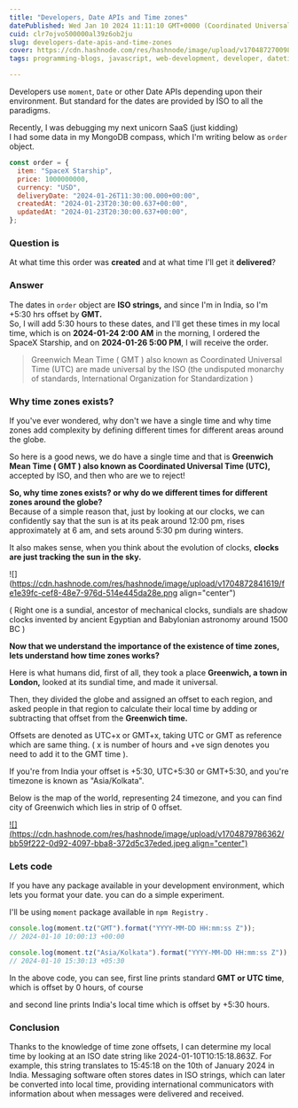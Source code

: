 ```yaml
---
title: "Developers, Date APIs and Time zones"
datePublished: Wed Jan 10 2024 11:11:10 GMT+0000 (Coordinated Universal Time)
cuid: clr7ojvo500000al39z6ob2ju
slug: developers-date-apis-and-time-zones
cover: https://cdn.hashnode.com/res/hashnode/image/upload/v1704872700980/0a5bc4e3-e675-46f4-88b3-db2b1ebcb6a8.jpeg
tags: programming-blogs, javascript, web-development, developer, datetime

---
```


Developers use `moment`, `Date` or other Date APIs depending upon their environment. But standard for the dates are provided by ISO to all the paradigms.

Recently, I was debugging my next unicorn SaaS (just kidding)  
I had some data in my MongoDB compass, which I'm writing below as `order` object.

```javascript
const order = {
  item: "SpaceX Starship",
  price: 1000000000,
  currency: "USD",
  deliveryDate: "2024-01-26T11:30:00.000+00:00",
  createdAt: "2024-01-23T20:30:00.637+00:00",
  updatedAt: "2024-01-23T20:30:00.637+00:00",
};
```

### Question is

At what time this order was **created** and at what time I'll get it **delivered**?

### Answer

The dates in `order` object are **ISO strings,** and since I'm in India, so I'm +5:30 hrs offset by **GMT.**  
So, I will add 5:30 hours to these dates, and I'll get these times in my local time, which is on **2024-01-24 2:00 AM** in the morning, I ordered the SpaceX Starship, and on **2024-01-26 5:00 PM**, I will receive the order.

> Greenwich Mean Time ( GMT ) also known as Coordinated Universal Time (UTC) are made universal by the ISO (the undisputed monarchy of standards, International Organization for Standardization )

### Why time zones exists?

If you've ever wondered, why don't we have a single time and why time zones add complexity by defining different times for different areas around the globe.

So here is a good news, we do have a single time and that is **Greenwich Mean Time ( GMT ) also known as Coordinated Universal Time (UTC),** accepted by ISO, and then who are we to reject!

**So, why time zones exists? or why do we different times for different zones around the globe?**  
Because of a simple reason that, just by looking at our clocks, we can confidently say that the sun is at its peak around 12:00 pm, rises approximately at 6 am, and sets around 5:30 pm during winters.

It also makes sense, when you think about the evolution of clocks, **clocks are just tracking the sun in the sky.**

![](https://cdn.hashnode.com/res/hashnode/image/upload/v1704872841619/fe1e39fc-cef8-48e7-976d-514e445da28e.png align="center")

( Right one is a sundial, ancestor of mechanical clocks, sundials are shadow clocks invented by ancient Egyptian and Babylonian astronomy around 1500 BC )

**Now that we understand the importance of the existence of time zones, lets understand how time zones works?**

Here is what humans did, first of all, they took a place **Greenwich, a town in London,** looked at its sundial time, and made it universal.

Then, they divided the globe and assigned an offset to each region, and asked people in that region to calculate their local time by adding or subtracting that offset from the **Greenwich time.**

Offsets are denoted as UTC+x or GMT+x, taking UTC or GMT as reference which are same thing. ( x is number of hours and +ve sign denotes you need to add it to the GMT time ).

If you're from India your offset is +5:30, UTC+5:30 or GMT+5:30, and you're timezone is known as "Asia/Kolkata".

Below is the map of the world, representing 24 timezone, and you can find city of Greenwich which lies in strip of 0 offset.

[![](https://cdn.hashnode.com/res/hashnode/image/upload/v1704879786362/bb59f222-0d92-4097-bba8-372d5c37eded.jpeg align="center")](https://nationsgeo.com/time/timezonemap/UTC+6/)

### Lets code

If you have any package available in your development environment, which lets you format your date. you can do a simple experiment.

I'll be using `moment` package available in `npm Registry` .

```javascript
console.log(moment.tz("GMT").format("YYYY-MM-DD HH:mm:ss Z"));
// 2024-01-10 10:00:13 +00:00

console.log(moment.tz("Asia/Kolkata").format("YYYY-MM-DD HH:mm:ss Z"));
// 2024-01-10 15:30:13 +05:30
```

In the above code, you can see, first line prints standard **GMT or UTC time**, which is offset by 0 hours, of course

and second line prints India's local time which is offset by +5:30 hours.

### Conclusion

Thanks to the knowledge of time zone offsets, I can determine my local time by looking at an ISO date string like 2024-01-10T10:15:18.863Z. For example, this string translates to 15:45:18 on the 10th of January 2024 in India. Messaging software often stores dates in ISO strings, which can later be converted into local time, providing international communicators with information about when messages were delivered and received.